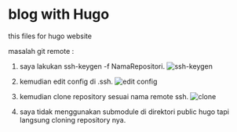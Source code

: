 # blog with Hugo

this files for hugo website

masalah git remote : 

1. saya lakukan ssh-keygen -f NamaRepositori.
    ![ssh-keygen](/uploads/1.png)

2. kemudian edit config di .ssh.
    ![edit config](/uploads/2.png)

3. kemudian clone repository sesuai nama remote ssh. 
    ![clone](/uploads/3.png)

4. saya tidak menggunakan submodule di direktori public hugo tapi langsung cloning repository nya.
